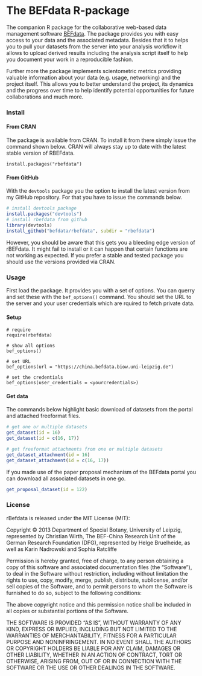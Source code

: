 The BEFdata R-package
=======================

The companion R package for the collaborative web-based data management
software [BEFdata](https://github.com/cpfaff/befdata). The package provides you
with easy access to your data and the associated metadata. Besides that it to
helps you to pull your datasets from the server into your analysis workflow it
allows to upload derived results including the analysis script itself to help
you document your work in a reproducible fashion.

Further more the package implements scientometric metrics providing valuable
information about your data (e.g. usage, networking) and the project itself.
This allows you to better understand the project, its dynamics and the progress
over time to help identify potential opportunities for future collaborations
and much more.

### Install

#### From CRAN

The package is available from CRAN. To install it from there simply issue the
command shown below. CRAN will always stay up to date with the latest stable
version of RBEFdata.

```
install.packages("rbefdata")
```

#### From GitHub

With the `devtools` package you the option to install the latest version from
my GitHub repository. For that you have to issue the commands below.

```r
# install devtools package
install.packages("devtools")
# install rbefdata from github
library(devtools)
install_github("befdata/rbefdata", subdir = "rbefdata")
```

However, you should be aware that this gets you a bleeding edge version of
rBEFdata. It might fail to install or it can happen that certain functions are
not working as expected. If you prefer a stable and tested package you should
use the versions provided via CRAN.

### Usage

First load the package. It provides you with a set of options. You can querry
and set these with the `bef_options()` command. You should set the URL to the
server and your user credentials which are rquired to fetch private data.

#### Setup

```
# require
require(rbefdata)

# show all options
bef_options()

# set URL
bef_options(url = "https://china.befdata.biow.uni-leipzig.de")

# set the credentials
bef_options(user_credentials = <yourcredentials>)
```

#### Get data

The commands below highlight basic download of datasets from the portal and
attached freeformat files.

```R
# get one or multiple datasets
get_dataset(id = 16)
get_dataset(id = c(16, 17))

# get freeformat attachments from one or multiple datasets
get_dataset_attachment(id = 16)
get_dataset_attachment(id = c(16, 17))
```

If you made use of the paper proposal mechanism of the BEFdata portal you can
download all associated datasets in one go.

```R
get_proposal_dataset(id = 122)
```

### License

rBefdata is released under the MIT License (MIT):

Copyright © 2013 Department of Special Botany, University of Leipzig,
represented by Christian Wirth, The BEF-China Research Unit of the German
Research Foundation (DFG), represented by Helge Bruelheide, as well as Karin
Nadrowski and Sophia Ratcliffe

Permission is hereby granted, free of charge, to any person obtaining a copy of
this software and associated documentation files (the “Software”), to deal in
the Software without restriction, including without limitation the rights to
use, copy, modify, merge, publish, distribute, sublicense, and/or sell copies
of the Software, and to permit persons to whom the Software is furnished to do
so, subject to the following conditions:

The above copyright notice and this permission notice shall be included in all
copies or substantial portions of the Software.

THE SOFTWARE IS PROVIDED “AS IS”, WITHOUT WARRANTY OF ANY KIND, EXPRESS OR
IMPLIED, INCLUDING BUT NOT LIMITED TO THE WARRANTIES OF MERCHANTABILITY, FITNESS
FOR A PARTICULAR PURPOSE AND NONINFRINGEMENT. IN NO EVENT SHALL THE AUTHORS
OR COPYRIGHT HOLDERS BE LIABLE FOR ANY CLAIM, DAMAGES OR OTHER LIABILITY,
WHETHER IN AN ACTION OF CONTRACT, TORT OR OTHERWISE, ARISING FROM, OUT OF OR IN
CONNECTION WITH THE SOFTWARE OR THE USE OR OTHER DEALINGS IN THE SOFTWARE.
